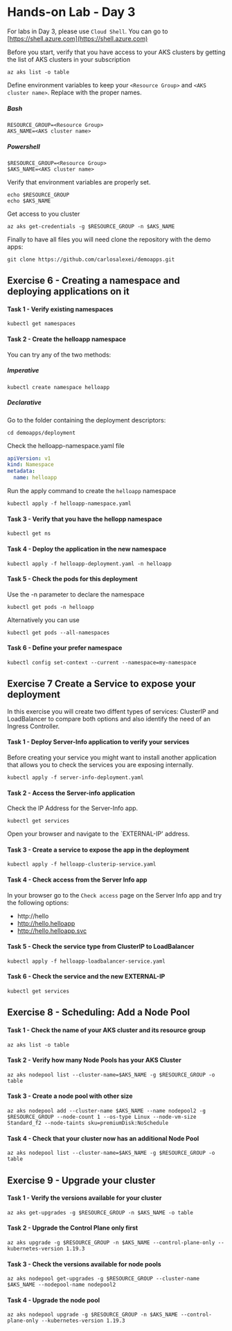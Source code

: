 # Hands-on Lab - Day 3 

For labs in Day 3, please use `Cloud Shell`. You can go to [https://shell.azure.com](https://shell.azure.com)


Before you start, verify that you have access to your AKS clusters by getting the list of AKS clusters in your subscription

```
az aks list -o table
```

Define environment variables to keep your `<Resource Group>` and `<AKS cluster name>`. Replace with the proper names. 

##### Bash
```
RESOURCE_GROUP=<Resource Group>
AKS_NAME=<AKS cluster name>
```

##### Powershell
```
$RESOURCE_GROUP=<Resource Group>
$AKS_NAME=<AKS cluster name>
```

Verify that environment variables are properly set.
```
echo $RESOURCE_GROUP
echo $AKS_NAME
```

Get access to you cluster
```
az aks get-credentials -g $RESOURCE_GROUP -n $AKS_NAME
```

Finally to have all files you will need clone the repository with the demo apps:
```
git clone https://github.com/carlosalexei/demoapps.git
```


## Exercise 6 - Creating a namespace and deploying applications on it

#### Task 1 - Verify existing namespaces
```
kubectl get namespaces
```

#### Task 2 - Create the helloapp namespace

You can try any of the two methods:

##### Imperative
```
kubectl create namespace helloapp
```

##### Declarative
Go to the folder containing the deployment descriptors:
```
cd demoapps/deployment
```
Check the helloapp-namespace.yaml file
```YAML
apiVersion: v1
kind: Namespace
metadata:
  name: helloapp
```
Run the apply command to create the `helloapp` namespace
``` 
kubectl apply -f helloapp-namespace.yaml
```

#### Task 3 - Verify that you have the hellopp namespace
``` 
kubectl get ns
```

#### Task 4 - Deploy the application in the new namespace
``` 
kubectl apply -f helloapp-deployment.yaml -n helloapp
```
#### Task 5 - Check the pods for this deployment
Use the -n parameter to declare the namespace
``` 
kubectl get pods -n helloapp
``` 
Alternatively you can use
``` 
kubectl get pods --all-namespaces
``` 
#### Task 6 - Define your prefer namespace
``` 
kubectl config set-context --current --namespace=my-namespace
``` 

## Exercise 7 Create a Service to expose your deployment
In this exercise you will create two diffent types of services: ClusterIP and LoadBalancer to compare both options and also identify the need of an Ingress Controller.


#### Task 1 - Deploy Server-Info application to verify your services
Before creating your service you might want to install another application that allows you to check the services you are exposing internally. 
``` 
kubectl apply -f server-info-deployment.yaml 
```

#### Task 2 - Access the Server-info application
Check the IP Address for the Server-Info app.  
``` 
kubectl get services 
```
Open your browser and navigate to the `EXTERNAL-IP' address.


#### Task 3 - Create a service to expose the app in the deployment
``` 
kubectl apply -f helloapp-clusterip-service.yaml
```

#### Task 4 - Check access from the Server Info app
In your browser go to the `Check access` page on the Server Info app and try the following options:
* http://hello
* http://hello.helloapp
* http://hello.helloapp.svc

#### Task 5 - Check the service type from ClusterIP to LoadBalancer
```
kubectl apply -f helloapp-loadbalancer-service.yaml
```

#### Task 6 - Check the service and the new EXTERNAL-IP
```
kubectl get services
```


## Exercise 8 - Scheduling: Add a Node Pool


#### Task 1 - Check the name of your AKS cluster and its resource group

```
az aks list -o table
```


#### Task 2 - Verify how many Node Pools has your AKS Cluster

```
az aks nodepool list --cluster-name=$AKS_NAME -g $RESOURCE_GROUP -o table
```


#### Task 3 - Create a node pool with other size


```
az aks nodepool add --cluster-name $AKS_NAME --name nodepool2 -g $RESOURCE_GROUP --node-count 1 --os-type Linux --node-vm-size Standard_f2 --node-taints sku=premiumDisk:NoSchedule
```

#### Task 4 - Check that your cluster now has an additional Node Pool 
```
az aks nodepool list --cluster-name=$AKS_NAME -g $RESOURCE_GROUP -o table
```


## Exercise 9 - Upgrade your cluster

#### Task 1 - Verify the versions available for your cluster  
```
az aks get-upgrades -g $RESOURCE_GROUP -n $AKS_NAME -o table
```

#### Task 2 - Upgrade the Control Plane only first  
```
az aks upgrade -g $RESOURCE_GROUP -n $AKS_NAME --control-plane-only --kubernetes-version 1.19.3
```

#### Task 3 - Check the versions available for node pools
```
az aks nodepool get-upgrades -g $RESOURCE_GROUP --cluster-name $AKS_NAME --nodepool-name nodepool2
```

#### Task 4 - Upgrade the node pool
```
az aks nodepool upgrade -g $RESOURCE_GROUP -n $AKS_NAME --control-plane-only --kubernetes-version 1.19.3
```

